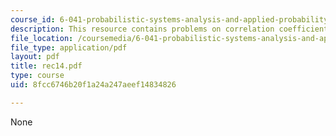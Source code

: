 ```yaml
---
course_id: 6-041-probabilistic-systems-analysis-and-applied-probability-spring-2006
description: This resource contains problems on correlation coefficient.
file_location: /coursemedia/6-041-probabilistic-systems-analysis-and-applied-probability-spring-2006/8fcc6746b20f1a24a247aeef14834826_rec14.pdf
file_type: application/pdf
layout: pdf
title: rec14.pdf
type: course
uid: 8fcc6746b20f1a24a247aeef14834826

---
```

None